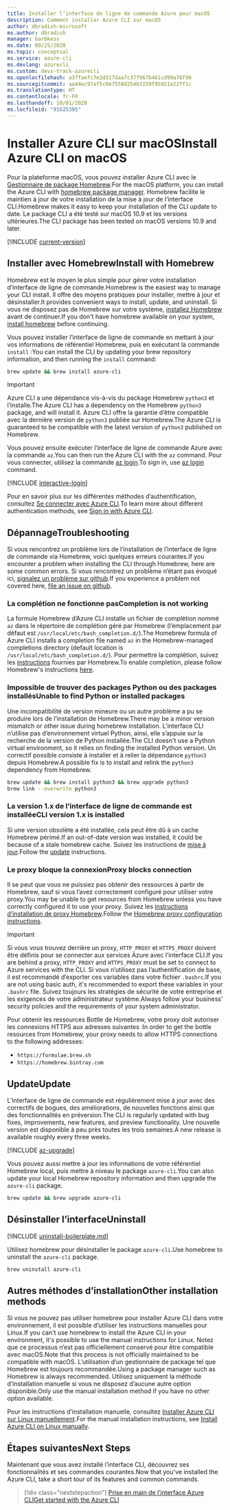 ```yaml
---
title: Installer l’interface de ligne de commande Azure pour macOS
description: Comment installer Azure CLI sur macOS
author: dbradish-microsoft
ms.author: dbradish
manager: barbkess
ms.date: 09/25/2020
ms.topic: conceptual
ms.service: azure-cli
ms.devlang: azurecli
ms.custom: devx-track-azurecli
ms.openlocfilehash: a37faefc7e2d317daa7c37f967b461cd99a76f96
ms.sourcegitcommit: aa44ec97af5c0e7558d254b3159f95921e22ff1c
ms.translationtype: HT
ms.contentlocale: fr-FR
ms.lasthandoff: 10/01/2020
ms.locfileid: "91625395"
---
```

# <a name="install-azure-cli-on-macos"></a><span data-ttu-id="4a6e7-103">Installer Azure CLI sur macOS</span><span class="sxs-lookup"><span data-stu-id="4a6e7-103">Install Azure CLI on macOS</span></span>

<span data-ttu-id="4a6e7-104">Pour la plateforme macOS, vous pouvez installer Azure CLI avec le [Gestionnaire de package Homebrew](https://brew.sh).</span><span class="sxs-lookup"><span data-stu-id="4a6e7-104">For the macOS platform, you can install the Azure CLI with [homebrew package manager](https://brew.sh).</span></span> <span data-ttu-id="4a6e7-105">Homebrew facilite le maintien à jour de votre installation de la mise à jour de l’interface CLI.</span><span class="sxs-lookup"><span data-stu-id="4a6e7-105">Homebrew makes it easy to keep your installation of the CLI update to date.</span></span> <span data-ttu-id="4a6e7-106">Le package CLI a été testé sur macOS 10.9 et les versions ultérieures.</span><span class="sxs-lookup"><span data-stu-id="4a6e7-106">The CLI package has been tested on macOS versions 10.9 and later.</span></span>

[!INCLUDE [current-version](includes/current-version.md)]

## <a name="install-with-homebrew"></a><span data-ttu-id="4a6e7-107">Installer avec Homebrew</span><span class="sxs-lookup"><span data-stu-id="4a6e7-107">Install with Homebrew</span></span>

<span data-ttu-id="4a6e7-108">Homebrew est le moyen le plus simple pour gérer votre installation d’interface de ligne de commande.</span><span class="sxs-lookup"><span data-stu-id="4a6e7-108">Homebrew is the easiest way to manage your CLI install.</span></span> <span data-ttu-id="4a6e7-109">Il offre des moyens pratiques pour installer, mettre à jour et désinstaller.</span><span class="sxs-lookup"><span data-stu-id="4a6e7-109">It provides convenient ways to install, update, and uninstall.</span></span>
<span data-ttu-id="4a6e7-110">Si vous ne disposez pas de Homebrew sur votre système, [installez Homebrew](https://docs.brew.sh/Installation.html) avant de continuer.</span><span class="sxs-lookup"><span data-stu-id="4a6e7-110">If you don't have homebrew available on your system, [install homebrew](https://docs.brew.sh/Installation.html) before continuing.</span></span>

<span data-ttu-id="4a6e7-111">Vous pouvez installer l’interface de ligne de commande en mettant à jour vos informations de référentiel Homebrew, puis en exécutant la commande `install` :</span><span class="sxs-lookup"><span data-stu-id="4a6e7-111">You can install the CLI by updating your brew repository information, and then running the `install` command:</span></span>

```bash
brew update && brew install azure-cli
```

> [!IMPORTANT]
>
> <span data-ttu-id="4a6e7-112">Azure CLI a une dépendance vis-à-vis du package Homebrew `python3` et l’installe.</span><span class="sxs-lookup"><span data-stu-id="4a6e7-112">The Azure CLI has a dependency on the Homebrew `python3` package, and will install it.</span></span>
> <span data-ttu-id="4a6e7-113">Azure CLI offre la garantie d’être compatible avec la dernière version de `python3` publiée sur Homebrew.</span><span class="sxs-lookup"><span data-stu-id="4a6e7-113">The Azure CLI is guaranteed to be compatible with the latest version of `python3` published on Homebrew.</span></span>

<span data-ttu-id="4a6e7-114">Vous pouvez ensuite exécuter l’interface de ligne de commande Azure avec la commande `az`.</span><span class="sxs-lookup"><span data-stu-id="4a6e7-114">You can then run the Azure CLI with the `az` command.</span></span> <span data-ttu-id="4a6e7-115">Pour vous connecter, utilisez la commande [az login](/cli/azure/reference-index#az-login).</span><span class="sxs-lookup"><span data-stu-id="4a6e7-115">To sign in, use [az login](/cli/azure/reference-index#az-login) command.</span></span>

[!INCLUDE [interactive-login](includes/interactive-login.md)]

<span data-ttu-id="4a6e7-116">Pour en savoir plus sur les différentes méthodes d’authentification, consultez [Se connecter avec Azure CLI](authenticate-azure-cli.md).</span><span class="sxs-lookup"><span data-stu-id="4a6e7-116">To learn more about different authentication methods, see [Sign in with Azure CLI](authenticate-azure-cli.md).</span></span>

## <a name="troubleshooting"></a><span data-ttu-id="4a6e7-117">Dépannage</span><span class="sxs-lookup"><span data-stu-id="4a6e7-117">Troubleshooting</span></span>

<span data-ttu-id="4a6e7-118">Si vous rencontrez un problème lors de l’installation de l’interface de ligne de commande via Homebrew, voici quelques erreurs courantes.</span><span class="sxs-lookup"><span data-stu-id="4a6e7-118">If you encounter a problem when installing the CLI through Homebrew, here are some common errors.</span></span> <span data-ttu-id="4a6e7-119">Si vous rencontrez un problème n’étant pas évoqué ici, [signalez un problème sur github](https://github.com/Azure/azure-cli/issues).</span><span class="sxs-lookup"><span data-stu-id="4a6e7-119">If you experience a problem not covered here, [file an issue on github](https://github.com/Azure/azure-cli/issues).</span></span>

### <a name="completion-is-not-working"></a><span data-ttu-id="4a6e7-120">La complétion ne fonctionne pas</span><span class="sxs-lookup"><span data-stu-id="4a6e7-120">Completion is not working</span></span>

<span data-ttu-id="4a6e7-121">La formule Homebrew d’Azure CLI installe un fichier de complétion nommé `az` dans le répertoire de complétion géré par Homebrew (l’emplacement par défaut est `/usr/local/etc/bash_completion.d/`).</span><span class="sxs-lookup"><span data-stu-id="4a6e7-121">The Homebrew formula of Azure CLI installs a completion file named `az` in the Homebrew-managed completions directory (default location is `/usr/local/etc/bash_completion.d/`).</span></span> <span data-ttu-id="4a6e7-122">Pour permettre la complétion, suivez les [instructions](https://docs.brew.sh/Shell-Completion) fournies par Homebrew.</span><span class="sxs-lookup"><span data-stu-id="4a6e7-122">To enable completion, please follow Homebrew's instructions [here](https://docs.brew.sh/Shell-Completion).</span></span>

### <a name="unable-to-find-python-or-installed-packages"></a><span data-ttu-id="4a6e7-123">Impossible de trouver des packages Python ou des packages installés</span><span class="sxs-lookup"><span data-stu-id="4a6e7-123">Unable to find Python or installed packages</span></span>

<span data-ttu-id="4a6e7-124">Une incompatibilité de version mineure ou un autre problème a pu se produire lors de l’installation de Homebrew.</span><span class="sxs-lookup"><span data-stu-id="4a6e7-124">There may be a minor version mismatch or other issue during homebrew installation.</span></span> <span data-ttu-id="4a6e7-125">L’interface CLI n’utilise pas d’environnement virtuel Python, ainsi, elle s’appuie sur la recherche de la version de Python installée.</span><span class="sxs-lookup"><span data-stu-id="4a6e7-125">The CLI doesn't use a Python virtual environment, so it relies on finding the installed Python version.</span></span> <span data-ttu-id="4a6e7-126">Un correctif possible consiste à installer et à relier la dépendance `python3` depuis Homebrew.</span><span class="sxs-lookup"><span data-stu-id="4a6e7-126">A possible fix is to install and relink the `python3` dependency from Homebrew.</span></span>

```bash
brew update && brew install python3 && brew upgrade python3
brew link --overwrite python3
```

### <a name="cli-version-1x-is-installed"></a><span data-ttu-id="4a6e7-127">La version 1.x de l’interface de ligne de commande est installée</span><span class="sxs-lookup"><span data-stu-id="4a6e7-127">CLI version 1.x is installed</span></span>

<span data-ttu-id="4a6e7-128">Si une version obsolète a été installée, cela peut être dû à un cache Homebrew périmé.</span><span class="sxs-lookup"><span data-stu-id="4a6e7-128">If an out-of-date version was installed, it could be because of a stale homebrew cache.</span></span> <span data-ttu-id="4a6e7-129">Suivez les instructions de [mise à jour](#update).</span><span class="sxs-lookup"><span data-stu-id="4a6e7-129">Follow the [update](#update) instructions.</span></span>

### <a name="proxy-blocks-connection"></a><span data-ttu-id="4a6e7-130">Le proxy bloque la connexion</span><span class="sxs-lookup"><span data-stu-id="4a6e7-130">Proxy blocks connection</span></span>

<span data-ttu-id="4a6e7-131">Il se peut que vous ne puissiez pas obtenir des ressources à partir de Homebrew, sauf si vous l’avez correctement configuré pour utiliser votre proxy.</span><span class="sxs-lookup"><span data-stu-id="4a6e7-131">You may be unable to get resources from Homebrew unless you have correctly configured it to use your proxy.</span></span> <span data-ttu-id="4a6e7-132">Suivez les [instructions d’installation de proxy Homebrew](https://docs.brew.sh/Manpage#using-homebrew-behind-a-proxy).</span><span class="sxs-lookup"><span data-stu-id="4a6e7-132">Follow the [Homebrew proxy configuration instructions](https://docs.brew.sh/Manpage#using-homebrew-behind-a-proxy).</span></span>

> [!IMPORTANT]
> <span data-ttu-id="4a6e7-133">Si vous vous trouvez derrière un proxy, `HTTP_PROXY` et `HTTPS_PROXY` doivent être définis pour se connecter aux services Azure avec l’interface CLI.</span><span class="sxs-lookup"><span data-stu-id="4a6e7-133">If you are behind a proxy, `HTTP_PROXY` and `HTTPS_PROXY` must be set to connect to Azure services with the CLI.</span></span>
> <span data-ttu-id="4a6e7-134">Si vous n’utilisez pas l’authentification de base, il est recommandé d’exporter ces variables dans votre fichier `.bashrc`.</span><span class="sxs-lookup"><span data-stu-id="4a6e7-134">If you are not using basic auth, it's recommended to export these variables in your `.bashrc` file.</span></span>
> <span data-ttu-id="4a6e7-135">Suivez toujours les stratégies de sécurité de votre entreprise et les exigences de votre administrateur système.</span><span class="sxs-lookup"><span data-stu-id="4a6e7-135">Always follow your business' security policies and the requirements of your system administrator.</span></span>

<span data-ttu-id="4a6e7-136">Pour obtenir les ressources Bottle de Homebrew, votre proxy doit autoriser les connexions HTTPS aux adresses suivantes :</span><span class="sxs-lookup"><span data-stu-id="4a6e7-136">In order to get the bottle resources from Homebrew, your proxy needs to allow HTTPS connections to the following addresses:</span></span>

* `https://formulae.brew.sh`
* `https://homebrew.bintray.com`

## <a name="update"></a><span data-ttu-id="4a6e7-137">Update</span><span class="sxs-lookup"><span data-stu-id="4a6e7-137">Update</span></span>

<span data-ttu-id="4a6e7-138">L’interface de ligne de commande est régulièrement mise à jour avec des correctifs de bogues, des améliorations, de nouvelles fonctions ainsi que des fonctionnalités en préversion.</span><span class="sxs-lookup"><span data-stu-id="4a6e7-138">The CLI is regularly updated with bug fixes, improvements, new features, and preview functionality.</span></span> <span data-ttu-id="4a6e7-139">Une nouvelle version est disponible à peu près toutes les trois semaines.</span><span class="sxs-lookup"><span data-stu-id="4a6e7-139">A new release is available roughly every three weeks.</span></span>

[!INCLUDE [az-upgrade](includes/az-upgrade.md)]

<span data-ttu-id="4a6e7-140">Vous pouvez aussi mettre à jour les informations de votre référentiel Homebrew local, puis mettre à niveau le package `azure-cli`.</span><span class="sxs-lookup"><span data-stu-id="4a6e7-140">You can also update your local Homebrew repository information and then upgrade the `azure-cli` package.</span></span>

```bash
brew update && brew upgrade azure-cli
```

## <a name="uninstall"></a><span data-ttu-id="4a6e7-141">Désinstaller l’interface</span><span class="sxs-lookup"><span data-stu-id="4a6e7-141">Uninstall</span></span>

[!INCLUDE [uninstall-boilerplate.md](includes/uninstall-boilerplate.md)]

<span data-ttu-id="4a6e7-142">Utilisez homebrew pour désinstaller le package `azure-cli`.</span><span class="sxs-lookup"><span data-stu-id="4a6e7-142">Use homebrew to uninstall the `azure-cli` package.</span></span>

```bash
brew uninstall azure-cli
```

## <a name="other-installation-methods"></a><span data-ttu-id="4a6e7-143">Autres méthodes d’installation</span><span class="sxs-lookup"><span data-stu-id="4a6e7-143">Other installation methods</span></span>

<span data-ttu-id="4a6e7-144">Si vous ne pouvez pas utiliser homebrew pour installer Azure CLI dans votre environnement, il est possible d’utiliser les instructions manuelles pour Linux.</span><span class="sxs-lookup"><span data-stu-id="4a6e7-144">If you can't use homebrew to install the Azure CLI in your environment, it's possible to use the manual instructions for Linux.</span></span> <span data-ttu-id="4a6e7-145">Notez que ce processus n’est pas officiellement conservé pour être compatible avec macOS.</span><span class="sxs-lookup"><span data-stu-id="4a6e7-145">Note that this process is not officially maintained to be compatible with macOS.</span></span> <span data-ttu-id="4a6e7-146">L’utilisation d’un gestionnaire de package tel que Homebrew est toujours recommandée.</span><span class="sxs-lookup"><span data-stu-id="4a6e7-146">Using a package manager such as Homebrew is always recommended.</span></span> <span data-ttu-id="4a6e7-147">Utilisez uniquement la méthode d’installation manuelle si vous ne disposez d’aucune autre option disponible.</span><span class="sxs-lookup"><span data-stu-id="4a6e7-147">Only use the manual installation method if you have no other option available.</span></span>

<span data-ttu-id="4a6e7-148">Pour les instructions d’installation manuelle, consultez [Installer Azure CLI sur Linux manuellement](install-azure-cli-linux.md).</span><span class="sxs-lookup"><span data-stu-id="4a6e7-148">For the manual installation instructions, see [Install Azure CLI on Linux manually](install-azure-cli-linux.md).</span></span>

## <a name="next-steps"></a><span data-ttu-id="4a6e7-149">Étapes suivantes</span><span class="sxs-lookup"><span data-stu-id="4a6e7-149">Next Steps</span></span>

<span data-ttu-id="4a6e7-150">Maintenant que vous avez installé l’interface CLI, découvrez ses fonctionnalités et ses commandes courantes.</span><span class="sxs-lookup"><span data-stu-id="4a6e7-150">Now that you've installed the Azure CLI, take a short tour of its features and common commands.</span></span>

> [!div class="nextstepaction"]
> [<span data-ttu-id="4a6e7-151">Prise en main de l’interface Azure CLI</span><span class="sxs-lookup"><span data-stu-id="4a6e7-151">Get started with the Azure CLI</span></span>](get-started-with-azure-cli.md)